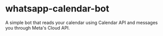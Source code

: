 # whatsapp-calendar-bot
A simple bot that reads your calendar using Calendar API and messages you through Meta's Cloud API.
